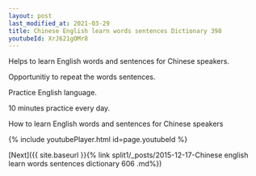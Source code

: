 ```yaml
---
layout: post
last_modified_at: 2021-03-29
title: Chinese English learn words sentences Dictionary 398 
youtubeId: XrJ621gOMr8
---
```

 
 
Helps to learn English words and sentences for Chinese speakers.

Opportunitiy to repeat the words sentences. 

Practice English language. 
 
10 minutes practice every day. 
 
How to learn English words and sentences for Chinese speakers 
 
{% include youtubePlayer.html id=page.youtubeId %}
 
 
[Next]({{ site.baseurl }}{% link  split1/_posts/2015-12-17-Chinese english learn words sentences dictionary 606 .md%})
 
